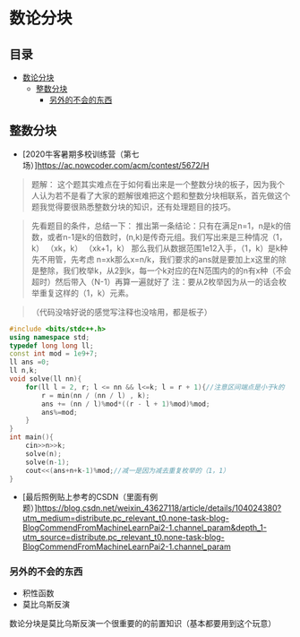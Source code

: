 # 数论分块

## 目录 <!-- omit in toc -->
- [数论分块](#数论分块)
	- [整数分块](#整数分块)
		- [另外的不会的东西](#另外的不会的东西)

## 整数分块

* [2020牛客暑期多校训练营（第七场）]https://ac.nowcoder.com/acm/contest/5672/H

> 题解：
> 这个题其实难点在于如何看出来是一个整数分块的板子，因为我个人认为若不是看了大家的题解很难把这个题和整数分块相联系，首先做这个题我觉得要很熟悉整数分块的知识，还有处理题目的技巧。

> 先看题目的条件，总结一下：
> 推出第一条结论：只有在满足n=1，n是k的倍数，或者n-1是k的倍数时，(n,k)是传奇元组。我们写出来是三种情况（1，k） （xk，k）  （xk+1，k）
> 那么我们从数据范围1e12入手，（1，k）是k种先不用管，先考虑 n=xk那么x=n/k，我们要求的ans就是要加上x这里的除是整除，我们枚举k，从2到k，每一个k对应的在N范围内的的n有x种（不会超时）然后带入（N-1）再算一遍就好了
> 注：要从2枚举因为从一的话会枚举重复这样的（1，k）元素。

> （代码没啥好说的感觉写注释也没啥用，都是板子）
```c++
#include <bits/stdc++.h>
using namespace std;
typedef long long ll; 
const int mod = 1e9+7;
ll ans =0;
ll n,k;
void solve(ll nn){
	for(ll l = 2, r; l <= nn && l<=k; l = r + 1){//注意区间端点是小于k的
	    r = min(nn / (nn / l) , k);
	    ans += (nn / l)%mod*((r - l + 1)%mod)%mod;
	    ans%=mod;
	}
}
int main(){
	cin>>n>>k;
	solve(n);
	solve(n-1);
	cout<<(ans+n+k-1)%mod;//减一是因为减去重复枚举的（1，1）
}
```
* [最后照例贴上参考的CSDN（里面有例题）]https://blog.csdn.net/weixin_43627118/article/details/104024380?utm_medium=distribute.pc_relevant_t0.none-task-blog-BlogCommendFromMachineLearnPai2-1.channel_param&depth_1-utm_source=distribute.pc_relevant_t0.none-task-blog-BlogCommendFromMachineLearnPai2-1.channel_param

### 另外的不会的东西
* 积性函数
* 莫比乌斯反演
  
数论分块是莫比乌斯反演一个很重要的的前置知识（基本都要用到这个玩意）